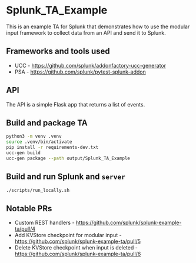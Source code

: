 # Splunk_TA_Example

This is an example TA for Splunk that demonstrates how to use the modular input framework to collect data from an API and send it to Splunk.

## Frameworks and tools used

* UCC - https://github.com/splunk/addonfactory-ucc-generator
* PSA - https://github.com/splunk/pytest-splunk-addon

## API

The API is a simple Flask app that returns a list of events.

## Build and package TA

```bash
python3 -m venv .venv
source .venv/bin/activate
pip install -r requirements-dev.txt
ucc-gen build
ucc-gen package --path output/Splunk_TA_Example
```

## Build and run Splunk and `server`

```bash
./scripts/run_locally.sh
```

## Notable PRs

* Custom REST handlers - https://github.com/splunk/splunk-example-ta/pull/4
* Add KVStore checkpoint for modular input - https://github.com/splunk/splunk-example-ta/pull/5
* Delete KVStore checkpoint when input is deleted - https://github.com/splunk/splunk-example-ta/pull/6
